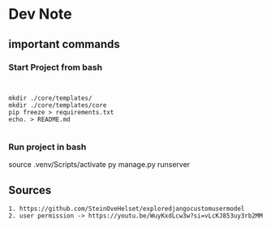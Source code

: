 # Dev Note

## important commands

### Start Project from bash

```


mkdir ./core/templates/
mkdir ./core/templates/core
pip freeze > requirements.txt
echo. > README.md


```

### Run project in bash
source .venv/Scripts/activate
py manage.py runserver


## Sources

    1. https://github.com/SteinOveHelset/exploredjangocustomusermodel 
    2. user permission -> https://youtu.be/WuyKxdLcw3w?si=vLcKJ853uy3rb2MM
